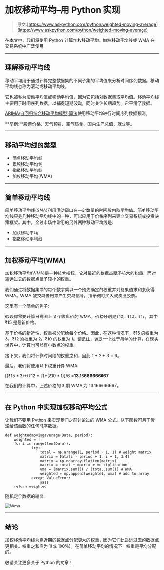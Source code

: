 # 加权移动平均–用 Python 实现

> 原文:[https://www.askpython.com/python/weighted-moving-average](https://www.askpython.com/python/weighted-moving-average)

在本文中，我们将使用 Python 计算加权移动平均。加权移动平均线或 WMA 在交易系统中广泛使用

* * *

## 理解移动平均线

移动平均用于通过计算完整数据集的不同子集的平均值来分析时间序列数据。移动平均线也称为滚动或移动平均线。

它也被称为滚动平均值或移动平均值，因为它包括对数据集取平均值。移动平均线主要用于时间序列数据，以捕捉短期波动，同时关注长期趋势。它平滑了数据。

[ARIMA(自回归综合移动平均模型)算法](https://www.askpython.com/python/examples/arima-model-demonstration)使用移动平均进行时间序列数据预测。

**举例:**股票价格、天气预报、空气质量、国内生产总值、就业等。

* * *

## 移动平均线的类型

*   简单移动平均线
*   累积移动平均线
*   指数移动平均线
*   加权移动平均(WMA)

* * *

## 简单移动平均线

简单移动平均线(SMA)利用滑动窗口在一定数量的时间段内取平均值。简单移动平均线只是几种移动平均线中的一种，可以应用于价格序列来建立交易系统或投资决策框架。其中，金融市场中常用的另外两种移动平均线是:

*   加权移动平均
*   指数移动平均线

* * *

## 加权移动平均(WMA)

加权移动平均(WMA)是一种技术指标，它对最近的数据点赋予较大的权重，而对遥远过去的数据点赋予较小的权重。

我们通过将数据集中的每个数字乘以一个预先确定的权重并对结果值求和来获得 WMA。WMA 被交易者用来产生交易信号，指示何时买入或卖出股票。

这里有一个简单的例子:

假设你需要计算日线图上 3 个收盘价的 WMA。价格分别是₹10，₹12，₹15，其中₹15 是最新价格。

基于价格的新近性，权重被分配给每个价格。因此，在这种情况下，₹15 的权重为 3，₹12 的权重为 2，₹10 的权重为 1。请记住，这是一个过于简单的计算，在现实世界中，计算也可以有小数点的权重。

接下来，我们将计算时间段的权重之和，因此 1 + 2 + 3 = 6。

最后，我们将使用以下权重计算 WMA:

[(₹15 * 3)+(₹12 * 2)+(₹10 * 1)]/6 =**13.16666666667**

在我们的计算中，上述价格的 3 期 WMA 为 13.166666667。

* * *

## 在 Python 中实现加权移动平均公式

让我们不要用 Python 来实现我们之前讨论过的 WMA 公式。以下函数可用于传递给该函数的任何时序数据。

```
def weightedmovingaverage(Data, period):
    weighted = []
    for i in range(len(Data)):
            try:
                total = np.arange(1, period + 1, 1) # weight matrix
                matrix = Data[i - period + 1: i + 1, 3:4]
                matrix = np.ndarray.flatten(matrix)
                matrix = total * matrix # multiplication
                wma = (matrix.sum()) / (total.sum()) # WMA
                weighted = np.append(weighted, wma) # add to array
            except ValueError:
                pass
    return weighted

```

随机定价数据的输出:

![Wma](../Images/226736b8588812027d052e9881d8042b.png)

* * *

## 结论

加权移动平均线为更近期的数据点分配更大的权重，因为它们比遥远过去的数据点更相关。权重之和应为 1(或 100%)。在简单移动平均的情况下，权重是平均分配的。

敬请关注更多关于 Python 的文章！